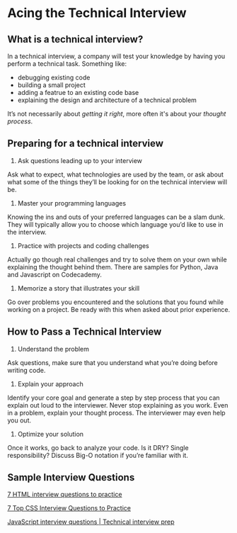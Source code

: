 # Acing the Technical Interview

## What is a technical interview?

In a technical interview, a company will test your knowledge by having you perform a technical task. Something like:

- debugging existing code
- building a small project
- adding a featrue to an existing code base
- explaining the design and architecture of a technical problem

It’s not necessarily about *getting it right*, more often it's about your *thought process*.

## Preparing for a technical interview

1. Ask questions leading up to your interview

Ask what to expect, what technologies are used by the team, or ask about what some of the things they’ll be looking for on the technical interview will be.

1. Master your programming languages

Knowing the ins and outs of your preferred languages can be a slam dunk. They will typically allow you to choose which language you’d like to use in the interview.

1. Practice with projects and coding challenges

Actually go though real challenges and try to solve them on your own while explaining the thought behind them. There are samples for Python, Java and Javascript on Codecademy.

1. Memorize a story that illustrates your skill

Go over problems you encountered and the solutions that you found while working on a project. Be ready with this when asked about prior experience.

## How to Pass a Technical Interview

1. Understand the problem

Ask questions, make sure that you understand what you’re doing before writing code.

1. Explain your approach

Identify your core goal and generate a step by step process that you can explain out loud to the interviewer. Never stop explaining as you work. Even in a problem, explain your thought process. The interviewer may even help you out.

1. Optimize your solution

Once it works, go back to analyze your code. Is it DRY? Single responsibility? Discuss Big-O notation if you’re familiar with it.

## Sample Interview Questions

[7 HTML interview questions to practice](https://www.codecademy.com/resources/blog/html-interview-questions/?utm_source=ccblog&utm_medium=ccblog&utm_campaign=ccblog&utm_content=technical_interview_guide_blog)

[7 Top CSS Interview Questions to Practice](https://www.codecademy.com/resources/blog/css-interview-questions/?utm_source=ccblog&utm_medium=ccblog&utm_campaign=ccblog&utm_content=technical_interview_guide_blog)

[JavaScript interview questions | Technical interview prep](https://www.codecademy.com/resources/blog/javascript-interview-questions/?utm_source=ccblog&utm_medium=ccblog&utm_campaign=ccblog&utm_content=technical_interview_guide_blog)

